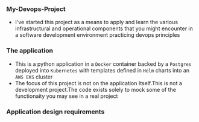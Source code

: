 ### My-Devops-Project
- I've started this project as a means to apply and learn the various infrastructural and operational components that you might encounter in a software development environment practicing devops principles

### The application
- This is a python application in a `Docker` container backed by a `Postgres` deployed into `Kubernetes` with templates defined in `Helm` charts into an `AWS EKS` cluster
- The focus of this project is not on the application Itself.This is not a development project.The code exists solely to mock some of the functionaity you may see in a real project

### Application design requirements

